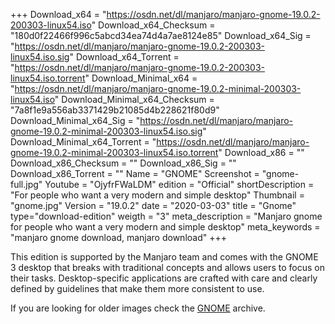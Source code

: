 +++
Download_x64 = "https://osdn.net/dl/manjaro/manjaro-gnome-19.0.2-200303-linux54.iso"
Download_x64_Checksum = "180d0f22466f996c5abcd34ea74d4a7ae8124e85"
Download_x64_Sig = "https://osdn.net/dl/manjaro/manjaro-gnome-19.0.2-200303-linux54.iso.sig"
Download_x64_Torrent = "https://osdn.net/dl/manjaro/manjaro-gnome-19.0.2-200303-linux54.iso.torrent"
Download_Minimal_x64 = "https://osdn.net/dl/manjaro/manjaro-gnome-19.0.2-minimal-200303-linux54.iso"
Download_Minimal_x64_Checksum = "7a8f1e9a556ab3371429b21085d4b228621f80d9"
Download_Minimal_x64_Sig = "https://osdn.net/dl/manjaro/manjaro-gnome-19.0.2-minimal-200303-linux54.iso.sig"
Download_Minimal_x64_Torrent = "https://osdn.net/dl/manjaro/manjaro-gnome-19.0.2-minimal-200303-linux54.iso.torrent"
Download_x86 = ""
Download_x86_Checksum = ""
Download_x86_Sig = ""
Download_x86_Torrent = ""
Name = "GNOME"
Screenshot = "gnome-full.jpg"
Youtube = "OjyfrFWaLDM"
edition = "Official"
shortDescription = "For people who want a very modern and simple desktop"
Thumbnail = "gnome.jpg"
Version = "19.0.2"
date = "2020-03-03"
title = "Gnome"
type="download-edition"
weigth = "3"
meta_description = "Manjaro gnome for people who want a very modern and simple desktop"
meta_keywords = "manjaro gnome download, manjaro download"
+++

This edition is supported by the Manjaro team and comes with the GNOME 3 desktop that breaks with traditional concepts and allows users to focus on their tasks. Desktop-specific applications are crafted with care and clearly defined by guidelines that make them more consistent to use.

If you are looking for older images check the [GNOME](https://osdn.net/projects/manjaro-archive/storage/gnome/) archive.

